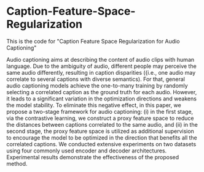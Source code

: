# Caption-Feature-Space-Regularization
This is the code for "Caption Feature Space Regularization for Audio
Captioning"

Audio captioning aims at describing the content of audio clips with human language. Due to the ambiguity of audio, different people may perceive the same audio differently, resulting in caption disparities ({i.e., one audio may correlate to several captions with diverse semantics). For that, general audio captioning models achieve the one-to-many training by randomly selecting a correlated caption as the ground truth for each audio. However, it leads to a significant variation in the optimization directions and weakens the model stability. To eliminate this negative effect, in this paper,  we propose a two-stage framework for audio captioning: (i) in the first stage, via the contrastive learning, we construct a proxy feature space to reduce the distances between captions correlated to the same audio, and (ii) in the second stage, the proxy feature space is utilized as additional supervision to encourage the model to be optimized in the direction that benefits all the correlated captions. We conducted extensive experiments on two datasets using four commonly used encoder and decoder architectures. Experimental results demonstrate the effectiveness of the proposed method.
